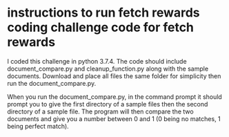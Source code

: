 # instructions to run fetch rewards coding challenge code for fetch rewards

I coded this challenge in python 3.7.4. The code should include document_compare.py and cleanup_function.py along with 
the sample documents. Download and place all files the same folder for simplicity then run the document_compare.py.

When you run the document_compare.py, in the command prompt it should prompt you to give the first directory of a sample files 
then the second directory of a sample file. The program will then compare the two documents and give you a number
between 0 and 1 (0 being no matches, 1 being perfect match).
